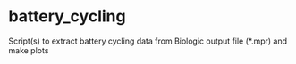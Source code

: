 # battery_cycling
Script(s) to extract battery cycling data from Biologic output file (*.mpr) and make plots
